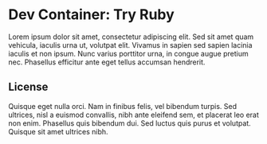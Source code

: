 # Dev Container: Try Ruby

Lorem ipsum dolor sit amet, consectetur adipiscing elit. Sed sit amet quam vehicula, iaculis urna ut, volutpat elit. Vivamus in sapien sed sapien lacinia iaculis et non ipsum. Nunc varius porttitor urna, in congue augue pretium nec. Phasellus efficitur ante eget tellus accumsan hendrerit.

## License

Quisque eget nulla orci. Nam in finibus felis, vel bibendum turpis. Sed ultrices, nisl a euismod convallis, nibh ante eleifend sem, et placerat leo erat non enim. Phasellus quis bibendum dui. Sed luctus quis purus et volutpat. Quisque sit amet ultrices nibh.
